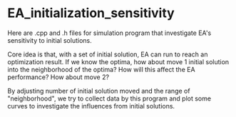 # EA_initialization_sensitivity

Here are .cpp and .h files for simulation program that investigate EA's sensitivity to initial solutions.

Core idea is that, with a set of initial solution, EA can run to reach an optimization result. If we know the optima, how about move 1 
initial solution into the neighborhood of the optima? How will this affect the EA performance? How about move 2?

By adjusting number of initial solution moved and the range of "neighborhood", we try to collect data by this program and plot some curves
to investigate the influences from initial solutions.
